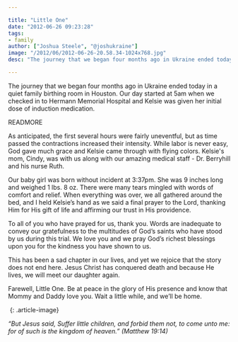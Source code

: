 ```yaml
---

title: "Little One"
date: "2012-06-26 09:23:28"
tags:
- family
author: ["Joshua Steele", "@joshukraine"]
image: "/2012/06/2012-06-26-20.58.34-1024x768.jpg"
desc: "The journey that we began four months ago in Ukraine ended today in a quiet family birthing room in Houston."

---
```


The journey that we began four months ago in Ukraine ended today in a quiet family birthing room in Houston. Our day started at 5am when we checked in to Hermann Memorial Hospital and Kelsie was given her initial dose of induction medication.

READMORE

As anticipated, the first several hours were fairly uneventful, but as time passed the contractions increased their intensity. While labor is never easy, God gave much grace and Kelsie came through with flying colors. Kelsie's mom, Cindy, was with us along with our amazing medical staff - Dr. Berryhill and his nurse Ruth.

Our baby girl was born without incident at 3:37pm. She was 9 inches long and weighed 1 lbs. 8 oz. There were many tears mingled with words of comfort and relief. When everything was over, we all gathered around the bed, and I held Kelsie’s hand as we said a final prayer to the Lord, thanking Him for His gift of life and affirming our trust in His providence.

To all of you who have prayed for us, thank you. Words are inadequate to convey our gratefulness to the multitudes of God’s saints who have stood by us during this trial. We love you and we pray God’s richest blessings upon you for the kindness you have shown to us.

This has been a sad chapter in our lives, and yet we rejoice that the story does not end here. Jesus Christ has conquered death and because He lives, we will meet our daughter again.

Farewell, Little One. Be at peace in the glory of His presence and know that Mommy and Daddy love you. Wait a little while, and we’ll be home.

<a href="//d21yo20tm8bmc2.cloudfront.net/2012/06/2012-06-26-20.56.21.jpg"><img class="aligncenter size-medium wp-image-1556" title="2012-06-26 20.56.21" src="//d21yo20tm8bmc2.cloudfront.net/2012/06/2012-06-26-20.56.21-450x337.jpg" alt="" /></a>
{: .article-image}

*“But Jesus said, Suffer little children, and forbid them not, to come unto me: for of such is the kingdom of heaven.”*
*(Matthew 19:14)*
